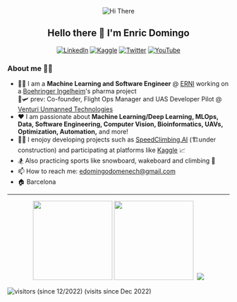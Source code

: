 <div align="center">
<img alt="Hi There" src="./venturi_vtol_enric.gif" />
    
<h2>Hello there 👋 I'm Enric Domingo</h2>

<p> <a href="https://www.linkedin.com/in/e-domingo/" target="_blank"><img alt="LinkedIn" src="https://img.shields.io/badge/linkedin-%230077B5.svg?&style=&logo=linkedin&logoColor=white" /></a>  
<a href="https://www.kaggle.com/edomingo" target="_blank"><img alt="Kaggle" src="https://road-to-kaggle-grandmaster.vercel.app/api/simple/edomingo" /></a>  
<a href="https://www.twitter.com/mad_enrico" target="_blank"><img alt="Twitter" src="https://img.shields.io/twitter/follow/mad_enrico?label=Twitter&style=social" /></a>
<a href="https://www.youtube.com/channel/UCQiLQU7Ur-J4umYPV5WrcjQ" target="_blank"><img alt="YouTube" src="https://img.shields.io/youtube/channel/subscribers/UCQiLQU7Ur-J4umYPV5WrcjQ?label=YouTube&style=social" /></a>
</p> 
</div>


### About me 🙋‍♂️
- :technologist:  I am a **Machine Learning and Software Engineer** @ [ERNI](https://www.betterask.erni/) working on a [Boehringer Ingelheim](https://www.boehringer-ingelheim.com)'s pharma project    
    :satellite::small_airplane: prev: Co-founder, Flight Ops Manager and UAS Developer Pilot @ [Venturi Unmanned Technologies](https://www.youtube.com/@venturiunmannedtechnologie2518/featured)  
- ❤️ I am passionate about **Machine Learning/Deep Learning, MLOps, Data, Software Engineering, Computer Vision, Bioinformatics, UAVs, Optimization, Automation,** and more!  
- 🤖🧠 I enojoy developing projects such as [SpeedClimbing.AI](https://www.instagram.com/speedclimbing.ai) (🏗️under construction) and participating at platforms like [Kaggle](https://www.kaggle.com/edomingo) 📈  
- 🏂 Also practicing sports like snowboard, wakeboard and climbing 🧗  
- 📫 How to reach me: edomingodomenech@gmail.com  
- 🏠 Barcelona  

<hr>
<div align="center">
  <a href="https://github.com/enricd"></a>
  <img height="180em" src="https://github-readme-stats.vercel.app/api?username=enricd&show_icons=true&theme=github_dark&include_all_commits=true&count_private=true&count_private=true&hide_border=true"/>
  <img height="180em" src="https://github-readme-stats.vercel.app/api/top-langs?username=enricd&layout=compact&langs_count=15&theme=github_dark&hide_border=true" />
  <img href="http://www.github.com/enricd">
  <img src="https://github-readme-streak-stats.herokuapp.com/?user=enricd&&theme=blueberry_duo&hide_border=true" />
</div>

![visitors (since 12/2022)](https://visitor-badge.glitch.me/badge?page_id=enricd.count_visitors)  (visits since Dec 2022)
